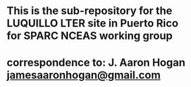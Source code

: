 # This is the sub-repository for the LUQUILLO LTER site in Puerto Rico for SPARC NCEAS working group

# correspondence to: J. Aaron Hogan  jamesaaronhogan@gmail.com